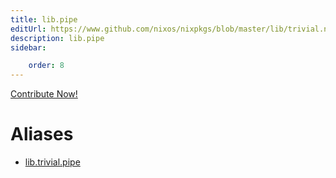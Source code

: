 ```yaml
---
title: lib.pipe
editUrl: https://www.github.com/nixos/nixpkgs/blob/master/lib/trivial.nix#L84C10
description: lib.pipe
sidebar:

    order: 8
---
```


<a href="https://www.github.com/nixos/nixpkgs/blob/master/lib/trivial.nix#L84C10">Contribute Now!</a>


# Aliases

- [lib.trivial.pipe](/reference/libtrivial.pipe)


